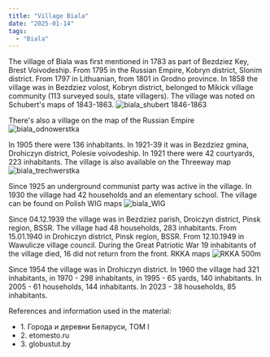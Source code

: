 ```yaml
---
title: "Village Biala"
date: "2025-01-14"
tags:
  - "Biala"
---
```


The village of Biala was first mentioned in 1783 as part of Bezdziez Key, Brest Voivodeship. From 1795 in the Russian Empire, Kobryn district, Slonim district. From 1797 in Lithuanian, from 1801 in Grodno province.
In 1858 the village was in Bezdziez volost, Kobryn district, belonged to Mikick village community (113 surveyed souls, state villagers).
The village was noted on Schubert's maps of 1843-1863.
![biala_shubert 1846-1863](https://github.com/user-attachments/assets/6884c853-e68f-4eac-9278-5c6ea79668d9)

There's also a village on the map of the Russian Empire
![biala_odnowerstka](https://github.com/user-attachments/assets/067edbc1-67e3-47bc-ad2e-899fc3589324)

In 1905 there were 136 inhabitants. In 1921-39 it was in Bezdziez gmina, Drohiczyn district, Polesie voivodeship. In 1921 there were 42 courtyards, 223 inhabitants. 
The village is also available on the Threeway map
![biala_trechwerstka](https://github.com/user-attachments/assets/0a666766-a1c1-411e-b53f-198cf7d3fbcf)

Since 1925 an underground communist party was active in the village. In 1930 the village had 42 households and an elementary school.
The village can be found on Polish WIG maps
![biala_WIG](https://github.com/user-attachments/assets/94306601-cee4-4d6b-ad67-fdf427cedf3e)

Since 04.12.1939 the village was in Bezdziez parish, Droiczyn district, Pinsk region, BSSR. The village had 48 households, 283 inhabitants. 
From 15.01.1940 in Drohiczyn district, Pinsk region, BSSR. From 12.10.1949 in Wawulicze village council. 
During the Great Patriotic War 19 inhabitants of the village died, 16 did not return from the front.
RKKA maps
![RKKA 500m](https://github.com/user-attachments/assets/cca9f848-f3c7-4c94-a0f9-21af12b88f4a)

Since 1954 the village was in Drohiczyn district. In 1960 the village had 321 inhabitants, in 1970 - 298 inhabitants, in 1995 - 65 yards, 140 inhabitants.
In 2005 - 61 households, 144 inhabitants. In 2023 - 38 households, 85 inhabitants.

References and information used in the material:
- 1\. Города и деревни Беларуси, ТОМ I
- 2\. etomesto.ru
- 3\. globustut.by

